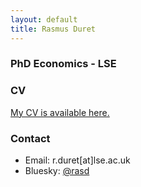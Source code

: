 ```yaml
---
layout: default
title: Rasmus Duret
---
```


### PhD Economics - LSE

### CV
[My CV is available here.](papers/Resume_RasmusDuret.pdf)


### Contact
- Email: r.duret[at]lse.ac.uk
- Bluesky: [@rasd](https://bsky.app/profile/rasd.bsky.social)